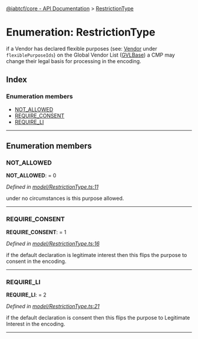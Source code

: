 [@iabtcf/core - API Documentation](../README.md) > [RestrictionType](../enums/restrictiontype.md)

# Enumeration: RestrictionType

if a Vendor has declared flexible purposes (see: [Vendor](../interfaces/vendor.md) under `flexiblePurposeIds`) on the Global Vendor List ([GVLBase](../interfaces/gvlbase.md)) a CMP may change their legal basis for processing in the encoding.

## Index

### Enumeration members

* [NOT_ALLOWED](restrictiontype.md#not_allowed)
* [REQUIRE_CONSENT](restrictiontype.md#require_consent)
* [REQUIRE_LI](restrictiontype.md#require_li)

---

## Enumeration members

<a id="not_allowed"></a>

###  NOT_ALLOWED

**NOT_ALLOWED**:  = 0

*Defined in [model/RestrictionType.ts:11](https://github.com/chrispaterson/iabtcf-es/blob/0ed9ac2/modules/core/src/model/RestrictionType.ts#L11)*

under no circumstances is this purpose allowed.

___
<a id="require_consent"></a>

###  REQUIRE_CONSENT

**REQUIRE_CONSENT**:  = 1

*Defined in [model/RestrictionType.ts:16](https://github.com/chrispaterson/iabtcf-es/blob/0ed9ac2/modules/core/src/model/RestrictionType.ts#L16)*

if the default declaration is legitimate interest then this flips the purpose to consent in the encoding.

___
<a id="require_li"></a>

###  REQUIRE_LI

**REQUIRE_LI**:  = 2

*Defined in [model/RestrictionType.ts:21](https://github.com/chrispaterson/iabtcf-es/blob/0ed9ac2/modules/core/src/model/RestrictionType.ts#L21)*

if the default declaration is consent then this flips the purpose to Legitimate Interest in the encoding.

___

